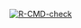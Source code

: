 <!-- badges: start -->
[![R-CMD-check](https://github.com/nico-sievers/KOSMOSplotsR/actions/workflows/R-CMD-check.yaml/badge.svg)](https://github.com/nico-sievers/KOSMOSplotsR/actions/workflows/R-CMD-check.yaml)
<!-- badges: end -->
